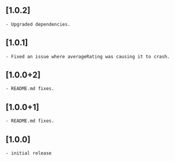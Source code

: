 ## [1.0.2]

    - Upgraded dependencies.

## [1.0.1]

    - Fixed an issue where averageRating was causing it to crash.

## [1.0.0+2]

    - README.md fixes.

## [1.0.0+1]

    - README.md fixes.

## [1.0.0]

    - initial release